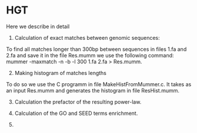 # HGT
Here we describe in detail 
1. Calculation of exact matches between genomic sequences:

To find all matches longer than 300bp between sequences in files 1.fa and 2.fa and save it in the file Res.mumm we use the following command: mummer -maxmatch -n -b -l 300 1.fa 2.fa > Res.mumm.

2. Making histogram of matches lengths

To do so we use the C programm in file MakeHistFromMummer.c. It takes as an input Res.mumm and generates the histogram in file ResHist.mumm.


3. Calculation the prefactor of the resulting power-law.
4. Calculation of the GO and SEED terms enrichment.


1. 
